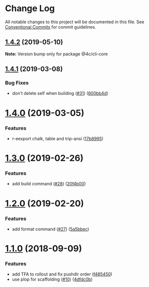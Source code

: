 # Change Log

All notable changes to this project will be documented in this file.
See [Conventional Commits](https://conventionalcommits.org) for commit guidelines.

## [1.4.2](https://github.com/4Catalyzer/cli/compare/@4c/cli-core@1.4.1...@4c/cli-core@1.4.2) (2019-05-10)

**Note:** Version bump only for package @4c/cli-core





## [1.4.1](https://github.com/4Catalyzer/cli/compare/@4c/cli-core@1.4.0...@4c/cli-core@1.4.1) (2019-03-08)


### Bug Fixes

* don't delete self when building ([#31](https://github.com/4Catalyzer/cli/issues/31)) ([600bb4d](https://github.com/4Catalyzer/cli/commit/600bb4d))





# [1.4.0](https://github.com/4Catalyzer/cli/compare/@4c/cli-core@1.3.0...@4c/cli-core@1.4.0) (2019-03-05)


### Features

* r-eexport chalk, table and trip-ansi ([17b8995](https://github.com/4Catalyzer/cli/commit/17b8995))





# [1.3.0](https://github.com/4Catalyzer/cli/compare/@4c/cli-core@1.2.0...@4c/cli-core@1.3.0) (2019-02-26)


### Features

* add build command ([#28](https://github.com/4Catalyzer/cli/issues/28)) ([20f4b00](https://github.com/4Catalyzer/cli/commit/20f4b00))





# [1.2.0](https://github.com/4Catalyzer/cli/compare/@4c/cli-core@1.1.0...@4c/cli-core@1.2.0) (2019-02-20)

### Features

- add format command ([#27](https://github.com/4Catalyzer/cli/issues/27)) ([5a5bbec](https://github.com/4Catalyzer/cli/commit/5a5bbec))

<a name="1.1.0"></a>

# [1.1.0](https://github.com/4Catalyzer/cli/compare/@4c/cli-core@1.0.0...@4c/cli-core@1.1.0) (2018-09-09)

### Features

- add TFA to rollout and fix pushdir order ([f485450](https://github.com/4Catalyzer/cli/commit/f485450))
- use plop for scaffolding ([#10](https://github.com/4Catalyzer/cli/issues/10)) ([4dfdc0b](https://github.com/4Catalyzer/cli/commit/4dfdc0b))
